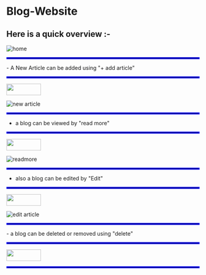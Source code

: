 # Blog-Website
## Here is a quick overview :-
![home](https://user-images.githubusercontent.com/70826964/192479045-23803510-2e5a-44b5-83a2-8681fc392e66.png)
<hr style="border:2px solid blue">
- A New Article can be added using  "+ add article"         
<hr style="border:2px solid blue">
<img src="https://user-images.githubusercontent.com/70826964/192480158-8b1637a7-5a2f-430d-8376-ba580d4a8f92.png" width="90" height="30">

![new article](https://user-images.githubusercontent.com/70826964/192483865-9a889f7c-b4b3-4726-9f7a-f3402bc5db1d.png)

<hr style="border:2px solid blue">

- a blog can be viewed by "read more"
<hr style="border:2px solid blue">

<img src="https://user-images.githubusercontent.com/70826964/192484832-dd259fac-fe10-47d7-a671-404dbc797c6b.png" width="90" height="30">


![readmore](https://user-images.githubusercontent.com/70826964/192485117-ad41e10f-b7ee-406e-a6b2-8005fa2f93a5.png)


<hr style="border:2px solid blue">

- also a blog can be edited by "Edit"
<hr style="border:2px solid blue">

<img src="https://user-images.githubusercontent.com/70826964/192485351-91e0eab3-721c-48a3-a740-b40bab6d0ede.png" width="90" height="30">

![edit article](https://user-images.githubusercontent.com/70826964/192485539-0f4eb218-296b-4d42-9ed2-e8d2ce5b6d97.png)
<hr style="border:2px solid blue">
- a blog can be deleted or removed using "delete"
<hr style="border:2px solid blue">

<img src="https://user-images.githubusercontent.com/70826964/192485741-39510cd3-8e52-43e6-a25b-766fde7c2f20.png" width="90" height="30">
<hr style="border:2px solid blue">


